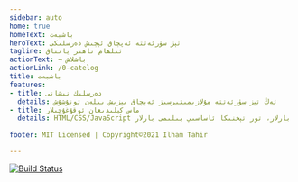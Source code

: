 ```yaml
---
sidebar: auto
home: true
homeText: باشبەت
heroText: تېز سۈرئەتتە ئەپچاق ئېچىش دەرسلىكى
tagline: ئىلھام تاھىر يانتاق
actionText: → باشلاش
actionLink: /0-catelog
title: باشبەت
features:
- title: دەرسلىك نىشانى
  details: ئەڭ تېز سۈرئەتتە مۇلازىمىتىرسىز ئەپچاق يېزىش بىلەن تونۇشۇش
- title: ماس كېلىدىغان ئوقۇغۇچىلار
  details: HTML/CSS/JavaScript ئاساسىي بارلار، تور تېخنىكا ئاساسىي بىلىمى بارلار 
  
footer: MIT Licensed | Copyright©2021 Ilham Tahir

---
```

[![Build Status](https://travis-ci.com/IlhamTahir/mp-course-for-uyghur-language-starter.svg?branch=master)](https://travis-ci.com/IlhamTahir/mp-course-for-uyghur-language-starter)
